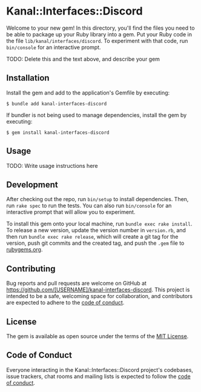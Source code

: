 # Kanal::Interfaces::Discord

Welcome to your new gem! In this directory, you'll find the files you need to be able to package up your Ruby library into a gem. Put your Ruby code in the file `lib/kanal/interfaces/discord`. To experiment with that code, run `bin/console` for an interactive prompt.

TODO: Delete this and the text above, and describe your gem

## Installation

Install the gem and add to the application's Gemfile by executing:

    $ bundle add kanal-interfaces-discord

If bundler is not being used to manage dependencies, install the gem by executing:

    $ gem install kanal-interfaces-discord

## Usage

TODO: Write usage instructions here

## Development

After checking out the repo, run `bin/setup` to install dependencies. Then, run `rake spec` to run the tests. You can also run `bin/console` for an interactive prompt that will allow you to experiment.

To install this gem onto your local machine, run `bundle exec rake install`. To release a new version, update the version number in `version.rb`, and then run `bundle exec rake release`, which will create a git tag for the version, push git commits and the created tag, and push the `.gem` file to [rubygems.org](https://rubygems.org).

## Contributing

Bug reports and pull requests are welcome on GitHub at https://github.com/[USERNAME]/kanal-interfaces-discord. This project is intended to be a safe, welcoming space for collaboration, and contributors are expected to adhere to the [code of conduct](https://github.com/[USERNAME]/kanal-interfaces-discord/blob/main/CODE_OF_CONDUCT.md).

## License

The gem is available as open source under the terms of the [MIT License](https://opensource.org/licenses/MIT).

## Code of Conduct

Everyone interacting in the Kanal::Interfaces::Discord project's codebases, issue trackers, chat rooms and mailing lists is expected to follow the [code of conduct](https://github.com/[USERNAME]/kanal-interfaces-discord/blob/main/CODE_OF_CONDUCT.md).
